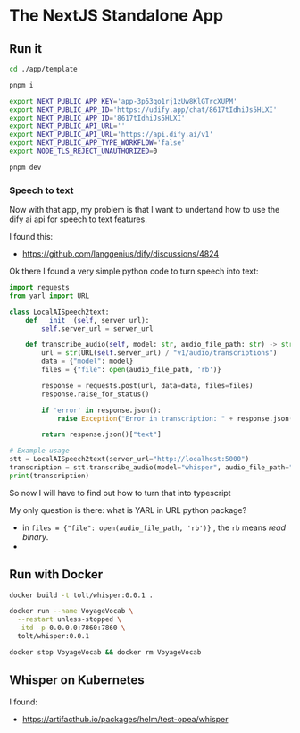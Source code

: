 # The NextJS Standalone App

## Run it

```bash
cd ./app/template

pnpm i

export NEXT_PUBLIC_APP_KEY='app-3p53qo1rj1zUw8KlGTrcXUPM'
export NEXT_PUBLIC_APP_ID='https://udify.app/chat/8617tIdhiJs5HLXI'
export NEXT_PUBLIC_APP_ID='8617tIdhiJs5HLXI'
export NEXT_PUBLIC_API_URL=''
export NEXT_PUBLIC_API_URL='https://api.dify.ai/v1'
export NEXT_PUBLIC_APP_TYPE_WORKFLOW='false'
export NODE_TLS_REJECT_UNAUTHORIZED=0

pnpm dev

```

### Speech to text

Now with that app, my problem is that I want to undertand how to use the dify ai api for speech to text features. 

I found this:

* https://github.com/langgenius/dify/discussions/4824


Ok there I found a very simple python code to turn speech into text:

```Python
import requests
from yarl import URL

class LocalAISpeech2text:
    def __init__(self, server_url):
        self.server_url = server_url

    def transcribe_audio(self, model: str, audio_file_path: str) -> str:
        url = str(URL(self.server_url) / "v1/audio/transcriptions")
        data = {"model": model}
        files = {"file": open(audio_file_path, 'rb')}

        response = requests.post(url, data=data, files=files)
        response.raise_for_status()

        if 'error' in response.json():
            raise Exception("Error in transcription: " + response.json()['error'])

        return response.json()["text"]

# Example usage
stt = LocalAISpeech2text(server_url="http://localhost:5000")
transcription = stt.transcribe_audio(model="whisper", audio_file_path="path/to/audio/file.wav")
print(transcription)
```

So now I will have to find out how to turn that into typescript

My only question is there: what is YARL in URL python package?

* in `files = {"file": open(audio_file_path, 'rb')}` , the `rb` means _read binary_.
* 



## Run with Docker

```bash
docker build -t tolt/whisper:0.0.1 .
```

```bash
docker run --name VoyageVocab \
  --restart unless-stopped \
  -itd -p 0.0.0.0:7860:7860 \
  tolt/whisper:0.0.1

docker stop VoyageVocab && docker rm VoyageVocab

```


## Whisper on Kubernetes

I found:

* https://artifacthub.io/packages/helm/test-opea/whisper